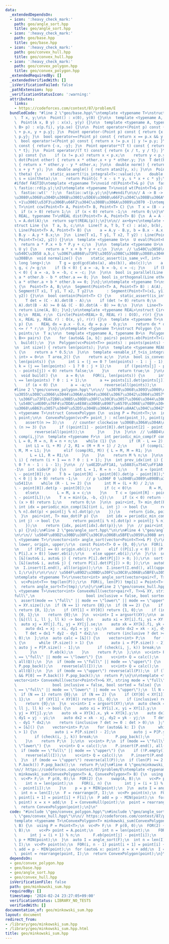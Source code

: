 ```yaml
---
data:
  _extendedDependsOn:
  - icon: ':heavy_check_mark:'
    path: geo/angle_sort.hpp
    title: geo/angle_sort.hpp
  - icon: ':heavy_check_mark:'
    path: geo/base.hpp
    title: geo/base.hpp
  - icon: ':heavy_check_mark:'
    path: geo/convex_hull.hpp
    title: geo/convex_hull.hpp
  - icon: ':heavy_check_mark:'
    path: geo/convex_polygon.hpp
    title: geo/convex_polygon.hpp
  _extendedRequiredBy: []
  _extendedVerifiedWith: []
  _isVerificationFailed: false
  _pathExtension: hpp
  _verificationStatusIcon: ':warning:'
  attributes:
    links:
    - https://codeforces.com/contest/87/problem/E
  bundledCode: "#line 2 \"geo/base.hpp\"\ntemplate <typename T>\nstruct Point {\n\
    \  T x, y;\n\n  Point() : x(0), y(0) {}\n\n  template <typename A, typename B>\n\
    \  Point(A x, B y) : x(x), y(y) {}\n\n  template <typename A, typename B>\n  Point(pair<A,\
    \ B> p) : x(p.fi), y(p.se) {}\n\n  Point operator+(Point p) const { return {x\
    \ + p.x, y + p.y}; }\n  Point operator-(Point p) const { return {x - p.x, y -\
    \ p.y}; }\n  bool operator==(Point p) const { return x == p.x && y == p.y; }\n\
    \  bool operator!=(Point p) const { return x != p.x || y != p.y; }\n  Point operator-()\
    \ const { return {-x, -y}; }\n  Point operator*(T t) const { return {x * t, y\
    \ * t}; }\n  Point operator/(T t) const { return {x / t, y / t}; }\n\n  bool operator<(Point\
    \ p) const {\n    if (x != p.x) return x < p.x;\n    return y < p.y;\n  }\n  T\
    \ dot(Point other) { return x * other.x + y * other.y; }\n  T det(Point other)\
    \ { return x * other.y - y * other.x; }\n\n  double norm() { return sqrtl(x *\
    \ x + y * y); }\n  double angle() { return atan2(y, x); }\n\n  Point rotate(double\
    \ theta) {\n    static_assert(!is_integral<T>::value);\n    double c = cos(theta),\
    \ s = sin(theta);\n    return Point{c * x - s * y, s * x + c * y};\n  }\n};\n\n\
    #ifdef FASTIO\ntemplate <typename T>\nvoid rd(Point<T>& p) {\n  fastio::rd(p.x),\
    \ fastio::rd(p.y);\n}\ntemplate <typename T>\nvoid wt(Point<T>& p) {\n  fastio::wt(p.x);\n\
    \  fastio::wt(' ');\n  fastio::wt(p.y);\n}\n#endif\n\n// A -> B -> C \u3068\u9032\
    \u3080\u3068\u304D\u306B\u3001\u5DE6\u306B\u66F2\u304C\u308B\u306A\u3089\u3070\
    \ +1\u3001\u53F3\u306B\u66F2\u304C\u308B\u306A\u3089\u3070 -1\ntemplate <typename\
    \ T>\nint ccw(Point<T> A, Point<T> B, Point<T> C) {\n  T x = (B - A).det(C - A);\n\
    \  if (x > 0) return 1;\n  if (x < 0) return -1;\n  return 0;\n}\n\ntemplate <typename\
    \ REAL, typename T>\nREAL dist(Point<T> A, Point<T> B) {\n  A = A - B;\n  T p\
    \ = A.dot(A);\n  return sqrt(REAL(p));\n}\n\n// ax+by+c\ntemplate <typename T>\n\
    struct Line {\n  T a, b, c;\n\n  Line(T a, T b, T c) : a(a), b(b), c(c) {}\n \
    \ Line(Point<T> A, Point<T> B) {\n    a = A.y - B.y, b = B.x - A.x, c = A.x *\
    \ B.y - A.y * B.x;\n  }\n  Line(T x1, T y1, T x2, T y2) : Line(Point<T>(x1, y1),\
    \ Point<T>(x2, y2)) {}\n\n  template <typename U>\n  U eval(Point<U> P) {\n  \
    \  return a * P.x + b * P.y + c;\n  }\n\n  template <typename U>\n  T eval(U x,\
    \ U y) {\n    return a * x + b * y + c;\n  }\n\n  // \u540C\u3058\u76F4\u7DDA\u304C\
    \u540C\u3058 a,b,c \u3067\u8868\u73FE\u3055\u308C\u308B\u3088\u3046\u306B\u3059\
    \u308B\n  void normalize() {\n    static_assert(is_same_v<T, int> || is_same_v<T,\
    \ long long>);\n    T g = gcd(gcd(abs(a), abs(b)), abs(c));\n    a /= g, b /=\
    \ g, c /= g;\n    if (b < 0) { a = -a, b = -b, c = -c; }\n    if (b == 0 && a\
    \ < 0) { a = -a, b = -b, c = -c; }\n  }\n\n  bool is_parallel(Line other) { return\
    \ a * other.b - b * other.a == 0; }\n  bool is_orthogonal(Line other) { return\
    \ a * other.a + b * other.b == 0; }\n};\n\ntemplate <typename T>\nstruct Segment\
    \ {\n  Point<T> A, B;\n\n  Segment(Point<T> A, Point<T> B) : A(A), B(B) {}\n \
    \ Segment(T x1, T y1, T x2, T y2)\n      : Segment(Point<T>(x1, y1), Point<T>(x2,\
    \ y2)) {}\n\n  bool contain(Point<T> C) {\n    static_assert(is_integral<T>::value);\n\
    \    T det = (C - A).det(B - A);\n    if (det != 0) return 0;\n    return (C -\
    \ A).dot(B - A) >= 0 && (C - B).dot(A - B) >= 0;\n  }\n\n  Line<T> to_Line() {\
    \ return Line(A, B); }\n};\n\ntemplate <typename REAL>\nstruct Circle {\n  Point<REAL>\
    \ O;\n  REAL r;\n  Circle(Point<REAL> O, REAL r) : O(O), r(r) {}\n  Circle(REAL\
    \ x, REAL y, REAL r) : O(x, y), r(r) {}\n  template <typename T>\n  bool contain(Point<T>\
    \ p) {\n    REAL dx = p.x - O.x, dy = p.y - O.y;\n    return dx * dx + dy * dy\
    \ <= r * r;\n  }\n};\n\ntemplate <typename T>\nstruct Polygon {\n  vc<Point<T>>\
    \ points;\n  T a;\n\n  template <typename A, typename B>\n  Polygon(vc<pair<A,\
    \ B>> pairs) {\n    for (auto&& [a, b]: pairs) points.eb(Point<T>(a, b));\n  \
    \  build();\n  }\n  Polygon(vc<Point<T>> points) : points(points) { build(); }\n\
    \n  int size() { return len(points); }\n\n  template <typename REAL>\n  REAL area()\
    \ {\n    return a * 0.5;\n  }\n\n  template <enable_if_t<is_integral<T>::value,\
    \ int> = 0>\n  T area_2() {\n    return a;\n  }\n\n  bool is_convex() {\n    FOR(j,\
    \ len(points)) {\n      int i = (j == 0 ? len(points) - 1 : j - 1);\n      int\
    \ k = (j == len(points) - 1 ? 0 : j + 1);\n      if ((points[j] - points[i]).det(points[k]\
    \ - points[j]) < 0) return false;\n    }\n    return true;\n  }\n\nprivate:\n\
    \  void build() {\n    a = 0;\n    FOR(i, len(points)) {\n      int j = (i + 1\
    \ == len(points) ? 0 : i + 1);\n      a += points[i].det(points[j]);\n    }\n\
    \    if (a < 0) {\n      a = -a;\n      reverse(all(points));\n    }\n  }\n};\n\
    #line 2 \"geo/convex_polygon.hpp\"\n\n// \u307B\u3068\u3093\u3069\u30C6\u30B9\u30C8\
    \u3055\u308C\u3066\u3044\u306A\u3044\u306E\u3067\u3042\u3084\u3057\u3044\n// n=2\
    \ \u306F\u73FE\u72B6\u30B5\u30DD\u30FC\u30C8\u3057\u3066\u3044\u306A\u3044\n//\
    \ \u540C\u4E00\u76F4\u7DDA\u4E0A\u306B\u8907\u6570\u306E\u70B9\u304C\u3042\u308B\
    \u3068\u6B63\u3057\u304F\u52D5\u304B\u306A\u3044\u8AAC\u304C\u3042\u308B\ntemplate\
    \ <typename T>\nstruct ConvexPolygon {\n  using P = Point<T>;\n  int n;\n  vc<P>\
    \ point;\n\n  ConvexPolygon(vc<P> point_) : n(len(point_)), point(point_) {\n\
    \    assert(n >= 3);\n    // counter clockwise \u306B\u306A\u304A\u3059\n    if\
    \ (n >= 3) {\n      if ((point[1] - point[0]).det(point[2] - point[0]) < 0) {\n\
    \        reverse(all(point));\n      }\n    }\n  }\n\n  // \u6BD4\u8F03\u95A2\u6570\
    \ comp(i,j)\n  template <typename F>\n  int periodic_min_comp(F comp) {\n    int\
    \ L = 0, M = n, R = n + n;\n    while (1) {\n      if (R - L == 2) break;\n  \
    \    int L1 = (L + M) / 2, R1 = (M + R + 1) / 2;\n      if (comp(L1, M)) { R =\
    \ M, M = L1; }\n      elif (comp(R1, M)) { L = M, M = R1; }\n      else {\n  \
    \      L = L1, R = R1;\n      }\n    }\n    return M % n;\n  }\n\n  int nxt_idx(int\
    \ i) { return (i + 1 == n ? 0 : i + 1); }\n  int prev_idx(int i) { return (i ==\
    \ 0 ? n - 1 : i - 1); }\n\n  // \u4E2D\uFF1A1, \u5883\u754C\uFF1A0, \u5916\uFF1A\
    -1\n  int side(P p) {\n    int L = 1, R = n - 1;\n    T a = (point[L] - point[0]).det(p\
    \ - point[0]);\n    T b = (point[R] - point[0]).det(p - point[0]);\n    if (a\
    \ < 0 || b > 0) return -1;\n    // p \u306F 0 \u304B\u3089\u898B\u3066 [L,R] \u65B9\
    \u5411\n    while (R - L >= 2) {\n      int M = (L + R) / 2;\n      T c = (point[M]\
    \ - point[0]).det(p - point[0]);\n      if (c < 0)\n        R = M, b = c;\n  \
    \    else\n        L = M, a = c;\n    }\n    T c = (point[R] - point[L]).det(p\
    \ - point[L]);\n    T x = min({a, -b, c});\n    if (x < 0) return -1;\n    if\
    \ (x > 0) return 1;\n    return 0;\n  }\n\n  pair<int, T> min_dot(P p) {\n   \
    \ int idx = periodic_min_comp([&](int i, int j) -> bool {\n      return point[i\
    \ % n].dot(p) < point[j % n].dot(p);\n    });\n    return {idx, point[idx].dot(p)};\n\
    \  }\n  pair<int, T> max_dot(P p) {\n    int idx = periodic_min_comp([&](int i,\
    \ int j) -> bool {\n      return point[i % n].dot(p) > point[j % n].dot(p);\n\
    \    });\n    return {idx, point[idx].dot(p)};\n  }\n  // pair<int, int> visible_range(P\
    \ p) {}\n};\n#line 2 \"geo/angle_sort.hpp\"\n\r\n#line 4 \"geo/angle_sort.hpp\"\
    \n\r\n// \u504F\u89D2\u30BD\u30FC\u30C8\u306B\u5BFE\u3059\u308B argsort\r\ntemplate\
    \ <typename T>\r\nvector<int> angle_sort(vector<Point<T>>& P) {\r\n  vector<int>\
    \ lower, origin, upper;\r\n  const Point<T> O = {0, 0};\r\n  FOR(i, len(P)) {\r\
    \n    if (P[i] == O) origin.eb(i);\r\n    elif ((P[i].y < 0) || (P[i].y == 0 &&\
    \ P[i].x > 0)) lower.eb(i);\r\n    else upper.eb(i);\r\n  }\r\n  sort(all(lower),\
    \ [&](auto& i, auto& j) { return P[i].det(P[j]) > 0; });\r\n  sort(all(upper),\
    \ [&](auto& i, auto& j) { return P[i].det(P[j]) > 0; });\r\n  auto& I = lower;\r\
    \n  I.insert(I.end(), all(origin));\r\n  I.insert(I.end(), all(upper));\r\n  return\
    \ I;\r\n}\r\n\r\n// \u504F\u89D2\u30BD\u30FC\u30C8\u306B\u5BFE\u3059\u308B argsort\r\
    \ntemplate <typename T>\r\nvector<int> angle_sort(vector<pair<T, T>>& P) {\r\n\
    \  vc<Point<T>> tmp(len(P));\r\n  FOR(i, len(P)) tmp[i] = Point<T>(P[i]);\r\n\
    \  return angle_sort<T>(tmp);\r\n}\r\n#line 2 \"geo/convex_hull.hpp\"\n\ntemplate\
    \ <typename T>\nvector<int> ConvexHull(vector<pair<T, T>>& XY, string mode = \"\
    full\",\n                       bool inclusive = false, bool sorted = false) {\n\
    \  assert(mode == \"full\" || mode == \"lower\" || mode == \"upper\");\n  ll N\
    \ = XY.size();\n  if (N == 1) return {0};\n  if (N == 2) {\n    if (XY[0] < XY[1])\
    \ return {0, 1};\n    if (XY[1] < XY[0]) return {1, 0};\n    if (inclusive) return\
    \ {0, 1};\n    return {0};\n  }\n  vc<int> I = argsort(XY);\n\n  auto check =\
    \ [&](ll i, ll j, ll k) -> bool {\n    auto xi = XY[i].fi, yi = XY[i].se;\n  \
    \  auto xj = XY[j].fi, yj = XY[j].se;\n    auto xk = XY[k].fi, yk = XY[k].se;\n\
    \    auto dx1 = xj - xi, dy1 = yj - yi;\n    auto dx2 = xk - xj, dy2 = yk - yj;\n\
    \    T det = dx1 * dy2 - dy1 * dx2;\n    return (inclusive ? det >= 0 : det >\
    \ 0);\n  };\n\n  auto calc = [&]() {\n    vector<int> P;\n    for (auto&& k: I)\
    \ {\n      while (P.size() > 1) {\n        auto i = P[P.size() - 2];\n       \
    \ auto j = P[P.size() - 1];\n        if (check(i, j, k)) break;\n        P.pop_back();\n\
    \      }\n      P.eb(k);\n    }\n    return P;\n  };\n\n  vc<int> P;\n  if (mode\
    \ == \"full\" || mode == \"lower\") {\n    vc<int> Q = calc();\n    P.insert(P.end(),\
    \ all(Q));\n  }\n  if (mode == \"full\" || mode == \"upper\") {\n    if (!P.empty())\
    \ P.pop_back();\n    reverse(all(I));\n    vc<int> Q = calc();\n    P.insert(P.end(),\
    \ all(Q));\n  }\n  if (mode == \"upper\") reverse(all(P));\n  if (len(P) >= 2\
    \ && P[0] == P.back()) P.pop_back();\n  return P;\n}\n\ntemplate <typename T>\n\
    vector<int> ConvexHull(vector<Point<T>>& XY, string mode = \"full\",\n       \
    \                bool inclusive = false, bool sorted = false) {\n  assert(mode\
    \ == \"full\" || mode == \"lower\" || mode == \"upper\");\n  ll N = XY.size();\n\
    \  if (N == 1) return {0};\n  if (N == 2) {\n    if (XY[0] < XY[1]) return {0,\
    \ 1};\n    if (XY[1] < XY[0]) return {1, 0};\n    if (inclusive) return {0, 1};\n\
    \    return {0};\n  }\n  vc<int> I = argsort(XY);\n\n  auto check = [&](ll i,\
    \ ll j, ll k) -> bool {\n    auto xi = XY[i].x, yi = XY[i].y;\n    auto xj = XY[j].x,\
    \ yj = XY[j].y;\n    auto xk = XY[k].x, yk = XY[k].y;\n    auto dx1 = xj - xi,\
    \ dy1 = yj - yi;\n    auto dx2 = xk - xj, dy2 = yk - yj;\n    T det = dx1 * dy2\
    \ - dy1 * dx2;\n    return (inclusive ? det >= 0 : det > 0);\n  };\n\n  auto calc\
    \ = [&]() {\n    vector<int> P;\n    for (auto&& k: I) {\n      while (P.size()\
    \ > 1) {\n        auto i = P[P.size() - 2];\n        auto j = P[P.size() - 1];\n\
    \        if (check(i, j, k)) break;\n        P.pop_back();\n      }\n      P.eb(k);\n\
    \    }\n    return P;\n  };\n\n  vc<int> P;\n  if (mode == \"full\" || mode ==\
    \ \"lower\") {\n    vc<int> Q = calc();\n    P.insert(P.end(), all(Q));\n  }\n\
    \  if (mode == \"full\" || mode == \"upper\") {\n    if (!P.empty()) P.pop_back();\n\
    \    reverse(all(I));\n    vc<int> Q = calc();\n    P.insert(P.end(), all(Q));\n\
    \  }\n  if (mode == \"upper\") reverse(all(P));\n  if (len(P) >= 2 && P[0] ==\
    \ P.back()) P.pop_back();\n  return P;\n}\n#line 4 \"geo/minkowski_sum.hpp\"\n\
    \n// https://codeforces.com/contest/87/problem/E\ntemplate <typename T>\nConvexPolygon<T>\
    \ minkowski_sum(ConvexPolygon<T> A, ConvexPolygon<T> B) {\n  using P = Point<T>;\n\
    \  vc<P> F;\n  P p(0, 0);\n  FOR(2) {\n    swap(A, B);\n    vc<P> point = A.point;\n\
    \    int n = len(point);\n    FOR(i, n) {\n      int j = (i + 1) % n;\n      F.eb(point[j]\
    \ - point[i]);\n    }\n    p = p + MIN(point);\n  }\n  auto I = angle_sort(F);\n\
    \  int n = len(I);\n  F = rearrange(F, I);\n  vc<P> point(n);\n  FOR(i, n - 1)\
    \ point[i + 1] = point[i] + F[i];\n  P add = p - MIN(point);\n  for (auto& x:\
    \ point) x = x + add;\n  I = ConvexHull(point);\n  point = rearrange(point, I);\n\
    \  return ConvexPolygon(point);\n}\n"
  code: "#include \"geo/convex_polygon.hpp\"\n#include \"geo/angle_sort.hpp\"\n#include\
    \ \"geo/convex_hull.hpp\"\n\n// https://codeforces.com/contest/87/problem/E\n\
    template <typename T>\nConvexPolygon<T> minkowski_sum(ConvexPolygon<T> A, ConvexPolygon<T>\
    \ B) {\n  using P = Point<T>;\n  vc<P> F;\n  P p(0, 0);\n  FOR(2) {\n    swap(A,\
    \ B);\n    vc<P> point = A.point;\n    int n = len(point);\n    FOR(i, n) {\n\
    \      int j = (i + 1) % n;\n      F.eb(point[j] - point[i]);\n    }\n    p =\
    \ p + MIN(point);\n  }\n  auto I = angle_sort(F);\n  int n = len(I);\n  F = rearrange(F,\
    \ I);\n  vc<P> point(n);\n  FOR(i, n - 1) point[i + 1] = point[i] + F[i];\n  P\
    \ add = p - MIN(point);\n  for (auto& x: point) x = x + add;\n  I = ConvexHull(point);\n\
    \  point = rearrange(point, I);\n  return ConvexPolygon(point);\n}\n"
  dependsOn:
  - geo/convex_polygon.hpp
  - geo/base.hpp
  - geo/angle_sort.hpp
  - geo/convex_hull.hpp
  isVerificationFile: false
  path: geo/minkowski_sum.hpp
  requiredBy: []
  timestamp: '2024-02-24 23:27:05+09:00'
  verificationStatus: LIBRARY_NO_TESTS
  verifiedWith: []
documentation_of: geo/minkowski_sum.hpp
layout: document
redirect_from:
- /library/geo/minkowski_sum.hpp
- /library/geo/minkowski_sum.hpp.html
title: geo/minkowski_sum.hpp
---
```

